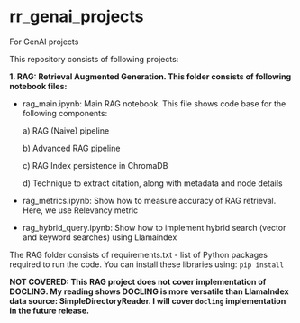# rr_genai_projects
For GenAI projects

This repository consists of following projects:

<b>1. RAG: Retrieval Augmented Generation.  This folder consists of following notebook files:</b>

   * rag_main.ipynb: Main RAG notebook.  This file shows code base for the following components:

        a) RAG (Naive) pipeline
     
        b) Advanced RAG pipeline

        c) RAG Index persistence in ChromaDB

        d) Technique to extract citation, along with metadata and node details

   * rag_metrics.ipynb: Show how to measure accuracy of RAG retrieval.  Here, we use Relevancy metric

   * rag_hybrid_query.ipynb: Show how to implement hybrid search (vector and keyword searches) using Llamaindex

The RAG folder consists of requirements.txt - list of Python packages required to run the code.  You can install these libraries using: `pip install`

<b>NOT COVERED:<b> This RAG project does not cover implementation of DOCLING.  My reading shows DOCLING is more versatile than LlamaIndex data source: SimpleDirectoryReader. I will cover `docling` implementation in the future release. 
